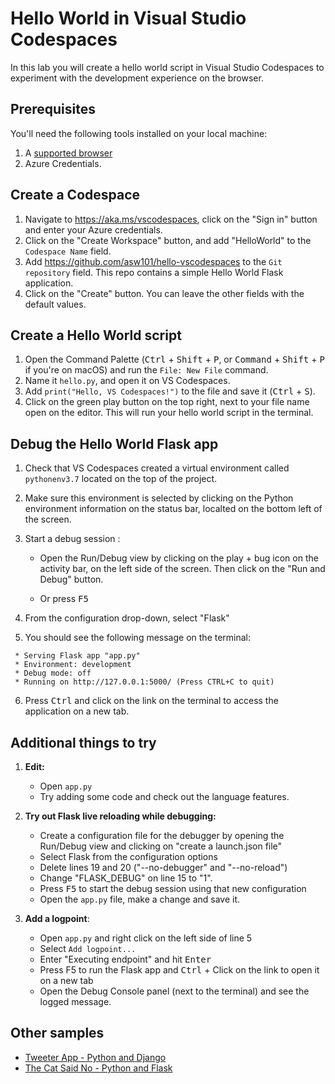 # Hello World in Visual Studio Codespaces

In this lab you will create a hello world script in Visual Studio Codespaces to experiment with the development experience on the browser.

## Prerequisites

You'll need the following tools installed on your local machine:

1. A [supported browser](https://docs.microsoft.com/en-us/visualstudio/online/resources/troubleshooting#partially-supported-browsers)
1. Azure Credentials.

## Create a Codespace
1. Navigate to https://aka.ms/vscodespaces, click on the "Sign in" button and enter your Azure credentials. 
1. Click on the "Create Workspace" button, and add "HelloWorld" to the `Codespace Name` field.
1. Add https://github.com/asw101/hello-vscodespaces to the `Git repository` field. This repo contains a simple Hello World Flask application. 
1. Click on the "Create" button. You can leave the other fields with the default values. 

## Create a Hello World script
1. Open the Command Palette (<kbd>Ctrl</kbd> + <kbd>Shift</kbd> + <kbd>P</kbd>, or <kbd>Command</kbd> + <kbd>Shift</kbd> + <kbd>P</kbd> if you're on macOS) and run the `File: New File` command.
1. Name it `hello.py`, and open it on VS Codespaces.
1. Add `print("Hello, VS Codespaces!")` to the file and save it (<kbd>Ctrl</kbd> + <kbd>S</kbd>).
1. Click on the green play button on the top right, next to your file name open on the editor. This will run your hello world script in the terminal.

## Debug the Hello World Flask app

1. Check that VS Codespaces created a virtual environment called `pythonenv3.7` located on the top of the project.
1. Make sure this environment is selected by clicking on the Python environment information on the status bar, localted on the bottom left of the screen. 
1. Start a debug session :

    - Open the Run/Debug view by clicking on the play + bug icon on the activity bar, on the left side of the screen. Then click on the "Run and Debug" button.

    - Or press <kbd>F5</kbd>
1. From the configuration drop-down, select "Flask"
1. You should see the following message on the terminal: 
```
 * Serving Flask app "app.py"
 * Environment: development
 * Debug mode: off
 * Running on http://127.0.0.1:5000/ (Press CTRL+C to quit)
 ```
 6. Press <kbd>Ctrl</kbd> and click on the link on the terminal to access the application on a new tab. 


## Additional things to try
1. **Edit:**
   - Open `app.py`
   - Try adding some code and check out the language features.
   
1. **Try out Flask live reloading while debugging:**
   
   - Create a configuration file for the debugger by opening the Run/Debug view and clicking on "create a launch.json file"
   - Select Flask from the configuration options
   - Delete lines 19 and 20 ("--no-debugger" and "--no-reload")
   - Change "FLASK_DEBUG" on line 15 to "1". 
   - Press <kbd>F5</kbd> to start the debug session using that new configuration
   - Open the `app.py` file, make a change and save it.  
1.  **Add a logpoint**:
   
    - Open `app.py` and right click on the left side of line 5
    - Select `Add logpoint...` 
    - Enter "Executing endpoint" and hit <kbd>Enter</kbd>
    - Press F5 to run the Flask app and <kbd>Ctrl</kbd> + Click on the link to open it on a new tab
    - Open the Debug Console panel (next to the terminal) and see the logged message.


## Other samples
- [Tweeter App - Python and Django](https://github.com/Microsoft/python-sample-tweeterapp)
- [The Cat Said No - Python and Flask](https://github.com/luabud/TheCatSaidNo)
